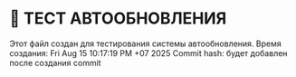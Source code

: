 # 🎯 ТЕСТ АВТООБНОВЛЕНИЯ

Этот файл создан для тестирования системы автообновления.
Время создания: Fri Aug 15 10:17:19 PM +07 2025
Commit hash: будет добавлен после создания commit
